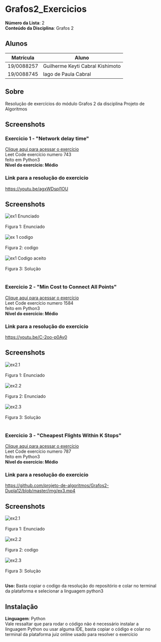 # Grafos2_Exercicios

**Número da Lista**: 2<br>
**Conteúdo da Disciplina**: Grafos 2<br>

## Alunos
|Matrícula | Aluno |
| -- | -- |
| 19/0088257	  |  Guilherme Keyti Cabral Kishimoto |
| 19/0088745  |  Iago de Paula Cabral |

## Sobre 
Resolução de exercícios do módulo Grafos 2 da disciplina Projeto de Algoritmos

## Screenshots
### Exercicio 1 - "Network delay time"
[Clique aqui para acessar o exercício](https://leetcode.com/problems/network-delay-time/description/)<br>
Leet Code exercício numero 743<br>
feito em Python3<br>
**Nível do exercício: Médio**<br>
###  Link para a resolução do exercicio
https://youtu.be/agxWDspl1OU
## Screenshots
![ex1 Enunciado](https://github.com/projeto-de-algoritmos/Grafos2-Dupla12/blob/master/img/Enunciado_1.jpg?raw=true)<br><br>
Figura 1: Enunciado<br><br>
![ex 1 codigo](https://github.com/projeto-de-algoritmos/Grafos2-Dupla12/blob/master/img/ex1_codigo.jpg?raw=true)<br><br>
Figura 2: codigo<br><br>
![ex1 Codigo aceito](https://github.com/projeto-de-algoritmos/Grafos2-Dupla12/blob/master/img/aceito.jpg?raw=true)<br><br>
Figura 3: Solução<br><br>

### Exercicio 2 - "Min Cost to Connect All Points"
[Clique aqui para acessar o exercício](https://leetcode.com/problems/min-cost-to-connect-all-points/)<br>
Leet Code exercício numero 1584<br>
feito em Python3<br>
**Nível do exercício: Médio**<br>
### Link para a resolução do exercicio
https://youtu.be/C-2oo-p0Ay0
## Screenshots
![ex2.1](https://github.com/projeto-de-algoritmos/Grafos2-Dupla12/blob/master/img/ex2.1.png?raw=true)<br><br>
Figura 1: Enunciado<br><br>
![ex2.2](https://github.com/projeto-de-algoritmos/Grafos2-Dupla12/blob/master/img/ex2.2.png?raw=true)<br><br>
Figura 2: Enunciado<br><br>
![ex2.3](https://github.com/projeto-de-algoritmos/Grafos2-Dupla12/blob/master/img/ex2.3.png?raw=true)<br><br>
Figura 3: Solução<br><br>

### Exercicio 3 - "Cheapest Flights Within K Stops"
[Clique aqui para acessar o exercício](https://leetcode.com/problems/cheapest-flights-within-k-stops/description/)<br>
Leet Code exercício numero 787<br>
feito em Python3<br>
**Nível do exercício: Médio**<br>
### Link para a resolução do exercicio
https://github.com/projeto-de-algoritmos/Grafos2-Dupla12/blob/master/img/ex3.mp4
## Screenshots
![ex2.1](https://github.com/projeto-de-algoritmos/Grafos2-Dupla12/blob/master/img/ex3.1.png?raw=true)<br><br>
Figura 1: Enunciado<br><br>
![ex2.2](https://github.com/projeto-de-algoritmos/Grafos2-Dupla12/blob/master/img/ex3.2.png?raw=true)<br><br>
Figura 2: codigo<br><br>
![ex2.3](https://github.com/projeto-de-algoritmos/Grafos2-Dupla12/blob/master/img/ex3.3.png?raw=true)<br><br>
Figura 3: Solução<br><br>


**Uso:**
Basta copiar o codigo da resolução do repositório e colar no terminal da plataforma  e selecionar a linguagem python3

## Instalação 
**Linguagem**: Python<br>
Vale ressaltar que para rodar o código não é necessário instalar a linguagem Python ou usar alguma IDE, basta copiar o código e colar no terminal da plataforma juiz online usado para resolver o exercício





